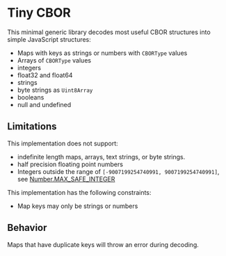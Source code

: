 # Tiny CBOR

This minimal generic library decodes most useful CBOR structures into simple
JavaScript structures:

- Maps with keys as strings or numbers with `CBORType` values
- Arrays of `CBORType` values
- integers
- float32 and float64
- strings
- byte strings as `Uint8Array`
- booleans
- null and undefined

## Limitations

This implementation does not support:
- indefinite length maps, arrays, text strings, or byte strings.
- half precision floating point numbers
- Integers outside the range of `[-9007199254740991, 9007199254740991]`, see [Number.MAX_SAFE_INTEGER](https://developer.mozilla.org/en-US/docs/Web/JavaScript/Reference/Global_Objects/Number/MAX_SAFE_INTEGER)

This implementation has the following constraints:
- Map keys may only be strings or numbers

## Behavior

Maps that have duplicate keys will throw an error during decoding.
